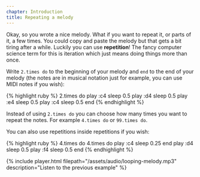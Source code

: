 ```yaml
---
chapter: Introduction
title: Repeating a melody
---
```


Okay, so you wrote a nice melody. What if you want to repeat it, or parts of it, a few times. You could copy and paste the melody but that gets a bit tiring after a while. Luckily you can use **repetition**! The fancy computer science term for this is iteration which just means doing things more than once.

Write `2.times do` to the beginning of your melody and `end` to the end of your melody (the notes are in musical notation just for example, you can use MIDI notes if you wish):

{% highlight ruby %}
2.times do
  play :c4
  sleep 0.5
  play :d4
  sleep 0.5
  play :e4
  sleep 0.5
  play :c4
  sleep 0.5
end
{% endhighlight %}

Instead of using `2.times do` you can choose how many times you want to repeat the notes. For example `4.times do` or `99.times do`.

You can also use repetitions inside repetitions if you wish:

{% highlight ruby %}
4.times do
  4.times do
    play :c4
    sleep 0.25
  end
  play :d4
  sleep 0.5
  play :f4
  sleep 0.5
end
{% endhighlight %}

{% include player.html filepath="/assets/audio/looping-melody.mp3" description="Listen to the previous example" %}